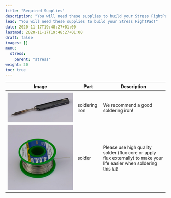 ```yaml
---
title: "Required Supplies"
description: "You will need these supplies to build your Stress FightPad!"
lead: "You will need these supplies to build your Stress FightPad!"
date: 2020-11-17T19:48:27+01:00
lastmod: 2020-11-17T19:48:27+01:00
draft: false
images: []
menu:
  stress:
    parent: "stress"
weight: 20
toc: true
---
```


| Image                                  | Part           | Description                                                                                                           |
| -------------------------------------- | -------------- | --------------------------------------------------------------------------------------------------------------------- |
|                                        |                |                                                                                                                       |
| ![soldering-iron](soldering-iron.webp) | soldering iron | We recommend a good soldering iron!                                                                                   |
| ![solder](solder.webp)                 | solder         | Please use high quality solder (flux core or apply flux externally) to make your life easier when soldering this kit! |